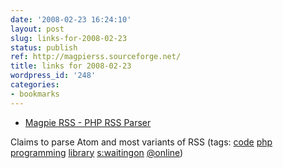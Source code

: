 ```yaml
---
date: '2008-02-23 16:24:10'
layout: post
slug: links-for-2008-02-23
status: publish
ref: http://magpierss.sourceforge.net/
title: links for 2008-02-23
wordpress_id: '248'
categories:
- bookmarks
---
```




  * [Magpie RSS - PHP RSS Parser](http://magpierss.sourceforge.net/)




Claims to parse Atom and most variants of RSS (tags: [code](http://del.icio.us/eob/code) [php](http://del.icio.us/eob/php) [programming](http://del.icio.us/eob/programming) [library](http://del.icio.us/eob/library) [s:waitingon](http://del.icio.us/eob/s:waitingon) [@online](http://del.icio.us/eob/@online))






